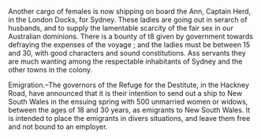   Another cargo of females is now shipping on board the Ann, Captain Herd, in the London Docks, for Sydney. These ladies are going out in serarch of husbands, and to supply the lamentable scarcity of the fair sex in our Australian dominions. There is a bounty of t8 given by government towards defraying the expenses of the voyage ; and the ladies must be between 15 and 30, with good characters and sound constitutions. Ass servants they are much wanting among the respectable inhabitants of Sydney and the other towns in the colony.  Emigration.–The governors of the Refuge for the Destitute, in the Hackney Road, have announced that it is their intention to send out a ship to New South Wales in the ensuing spring with 500 unmarried women or widows, between the ages of 18 and 30 years, as emigrants to New South Wales. It is intended to place the emigrants in divers situations, and leave them free and not bound to an employer.  